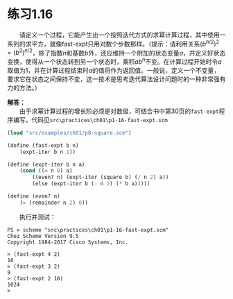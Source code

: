 # 练习1.16
&emsp;&emsp;请定义一个过程，它能产生出一个按照迭代方式的求幂计算过程，其中使用一系列的求平方，就像fast-expt只用对数个步数那样。（提示：请利用关系$(b^{n/2})^2=(b^2)^{n/2}$，除了指数$n$和基数$b$外，还应维持一个附加的状态变量$a$，并定义好状态变换，使得从一个状态转到另一个状态时，乘积$ab^n$不变。在计算过程开始时令$a$取值为1，并在计算过程结束时$a$的值将作为返回值。一般说，定义一个不变量，要求它在状态之间保持不变，这一技术是思考迭代算法设计问题时的一种非常强有力的方法。）  

**解答：**  
&emsp;&emsp;由于求幂计算过程的增长阶必须是对数级，可结合书中第30页的`fast-expt`程序编写，代码见`src\practices\ch01\p1-16-fast-expt.scm`  
```lisp
(load "src/examples/ch01/p8-square.scm")

(define (fast-expt b n)
    (expt-iter b n 1))

(define (expt-iter b n a)
    (cond ((= n 0) a)
        ((even? n) (expt-iter (square b) (/ n 2) a))
        (else (expt-iter b (- n 1) (* b a)))))

(define (even? n)
    (= (remainder n 2) 0))
```
&emsp;&emsp;执行并测试：
```shell
PS > scheme "src\practices\ch01\p1-16-fast-expt.scm"
Chez Scheme Version 9.5
Copyright 1984-2017 Cisco Systems, Inc.

> (fast-expt 4 2)
16
> (fast-expt 3 2)
9
> (fast-expt 2 10)
1024
>
```
